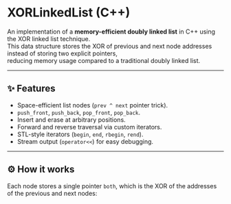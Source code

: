 # XORLinkedList (C++)

An implementation of a **memory-efficient doubly linked list** in C++ using the XOR linked list technique.  
This data structure stores the XOR of previous and next node addresses instead of storing two explicit pointers,  
reducing memory usage compared to a traditional doubly linked list.

---

## ✨ Features

- Space-efficient list nodes (`prev ^ next` pointer trick).
- `push_front`, `push_back`, `pop_front`, `pop_back`.
- Insert and erase at arbitrary positions.
- Forward and reverse traversal via custom iterators.
- STL-style iterators (`begin`, `end`, `rbegin`, `rend`).
- Stream output (`operator<<`) for easy debugging.

---

## ⚙️ How it works

Each node stores a single pointer `both`, which is the XOR of the addresses of the previous and next nodes:


